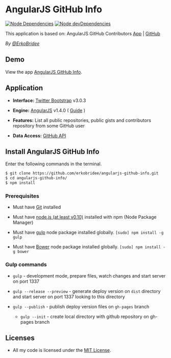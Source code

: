 # AngularJS GitHub Info 

[![Node Dependencies](https://david-dm.org/erkobridee/angularjs-github-info.png)](https://david-dm.org/erkobridee/angularjs-github-info) [![Node devDependencies](https://david-dm.org/erkobridee/angularjs-github-info/dev-status.png)](https://david-dm.org/erkobridee/angularjs-github-info#info=devDependencies)

This application is based on: AngularJS GitHub Contributors [App](http://daha.github.com/angularJS-github-contributors/) | [GitHub](https://github.com/daha/angularJS-github-contributors/)

*By [@ErkoBridee](https://twitter.com/erkobridee)*


## Demo

View the app [AngularJS GitHub Info](http://erkobridee.github.io/angularjs-github-info/).


## Application

* **Interface:** [Twitter Bootstrap](http://twitter.github.com/bootstrap/) v3.0.3

* **Engine:** [AngularJS](http://angularjs.org/) v1.4.0 ( [Guide](http://docs.angularjs.org/guide/) )

* **Features:** List all public repositories, public gists and contributors repository from some GitHub user

* **Data Access:** [GitHub API](http://developer.github.com/)


## Install AngularJS GitHub Info

Enter the following commands in the terminal.

```bash
$ git clone https://github.com/erkobridee/angularjs-github-info.git
$ cd angularjs-github-info/
$ npm install
```

### Prerequisites

* Must have [Git](http://git-scm.com/) installed

* Must have [node.js (at least v0.10)](http://nodejs.org/) installed with npm (Node Package Manager)

* Must have [gulp](https://github.com/gulpjs/gulp) node package installed globally.  `[sudo] npm install -g gulp`

* Must have [Bower](https://github.com/bower/bower) node package installed globally.  `[sudo] npm install -g bower`


### Gulp commands

* `gulp` - development mode, prepare files, watch changes and start server on port 1337

* `gulp --release --preview` - generate deploy version on `dist` directory and start server on port 1337 looking to this directory

* `gulp --publish` - publish deploy version files on `gh-pages` branch

  * `gulp --init` - create local directory with github repository on gh-pages branch


## Licenses

* All my code is licensed under the [MIT License].


[AngularJS GitHub Info]: http://erkobridee.github.com/angularjs-github-info
[MIT License]: http://erkobridee.mit-license.org/
